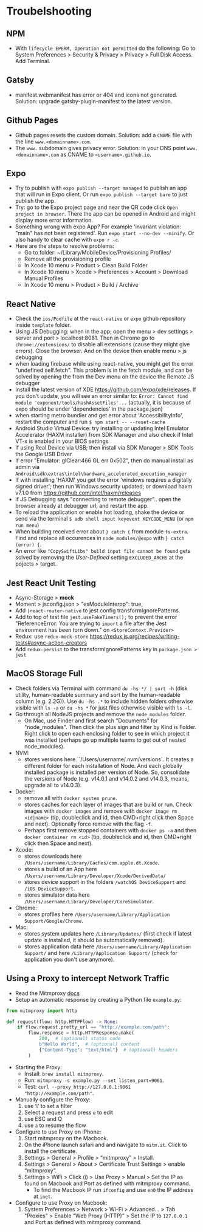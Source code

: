 # Troubelshooting

## NPM
- With `lifecycle EPERM, Operation not permitted` do the following: Go to System Preferences > Security & Privacy > Privacy > Full Disk Access. Add Terminal.

## Gatsby

- manifest.webmanifest has error or 404 and icons not generated. Solution: upgrade gatsby-plugin-manifest to the latest version.

## Github Pages

- Github pages resets the custom domain. Solution: add a `CNAME` file with the line `www.<domainname>.com`.
- The `www.` subdomain gives privacy error. Solution: in your DNS point `www.<domainname>.com` as CNAME to `<username>.github.io`.

## Expo

- Try to publish with `expo publish --target managed` to publish an app that will run in Expo client. Or run `expo publish --target bare` to just publish the app.
- Try: go to the Expo project page and near the QR code click `Open project in browser`. There the app can be opened in Android and might display more error information.
- Something wrong with expo App? For example 'invariant violation: "main" has not been registered'. Run `expo start --no-dev --minify`. Or also handy to clear cache with `expo r -c`.
- Here are the steps to resolve problems:
    - Go to folder: ~/Library/MobileDevice/Provisioning Profiles/
    - Remove all the provisioning profile
    - In Xcode 10 menu > Product > Clean Build Folder
    - In Xcode 10 menu > Xcode > Preferences > Account > Download Manual Profiles
    - In Xcode 10 menu > Product > Build / Archive

## React Native

- Check the `ios/Podfile` at the `react-native` or `expo` github repository inside `template` folder.
- Using JS Debugging: when in the app; open the menu > dev settings > server and port > localhost:8081. Then in Chrome go to `chrome://extensions/` to disable all extensions (cause they might give errors). Close the browser. And on the device then enable menu > js debugging
- when loading firebase while using react-native, you might get the error "undefined self.fetch". This problem is in the fetch module, and can be solved by opening the from the Dev menu on the device the Remote JS debugger
- Install the latest version of XDE https://github.com/expo/xde/releases. If you don’t update, you will see an error similar to: `Error: Cannot find module 'exponent/tools/hashAssetFiles'...` (actually, it is because of expo should be under 'dependencies' in the package.json)
- when starting metro bundler and get error about 'AccessibilityInfo', restart the computer and run `$ npm start -- --reset-cache`
- Android Studio Virtual Device: try installing or updating Intel Emulator Accelerator (HAXM installer) from SDK Manager and also check if Intel VT-x is enabled in your BIOS settings
- If using Real Device via USB; then install via SDK Manager > SDK Tools the Google USB Driver
- If error "Emulator: glClear:466 GL err 0x502", then do manual install as admin via `Android\sdk\extras\intel\hardware_accelerated_execution_manager`
- If with installing 'HAXM' you get the error 'windows requires a digitally signed driver'; then run Windows security updated; or download haxm v7.1.0 from https://github.com/intel/haxm/releases
- if JS Debugging says "connecting to remote debugger".. open the browser already at debugger url; and restart the app.
- To reload the application or enable hot loading, shake the device or send via the terminal `$ adb shell input keyevent KEYCODE_MENU` (or `npm run menu`)
- When building received error about `} catch {` from module `fs-extra`. Find and replace all occurences in `node_modules/@expo` with `} catch (error) {`.
- An error like `"CopySwiftLibs" build input file cannot be found` gets solved by removing the *User-Defined* setting `EXCLUDED_ARCHS` at the pojects > target.

## Jest React Unit Testing

- Async-Storage > __mock__
- Moment > jsconfig.json > "esModuleInterop": true,
- Add `|react-router-native` to jest config transformIgnorePatterns.
- Add to top of test file `jest.useFakeTimers();` to prevent the error "ReferenceError: You are trying to `import` a file after the Jest environment has been torn down." on `<StoreContext.Provider>`
- Redux: use `redux-mock-store` https://redux.js.org/recipes/writing-tests#async-action-creators
- Add `redux-persist` to the transformIgnorePatterns key in `package.json > jest`

## MacOS Storage Full

- Check folders via Terminal with command `du -hs */ | sort -h` (disk utility, human-readable summary and sort by the human-readable column (e.g. 2.2G)). Use `du -hs .*` to include hidden folders otherwise visible with `ls -a` or `du -hs *` for just files otherwise visible with `ls -l`.
- Go through all NodeJS projects and remove the `node_modules` folder.
    - On Mac, use Finder and first search "Documents" for "node_modules". Then click the plus sign and filter by Kind is Folder. Right click to open each enclosing folder to see in which project it was installed (perhaps go up multiple teams to get out of nested node_modules).
- NVM:
    - stores versions here ``/Users/username/.nvm/versions`. It creates a different folder for each installation of Node. And each globally installed package is installed per version of Node. So, consolidate the versions of Node (e.g. v14.0.1 and v14.0.2 and v14.0.3, means, upgrade all to v14.0.3).
- Docker:
    - remove all with `docker system prune`.
    - stores caches for each layer of images that are build or run. Check images with `docker images` and remove with `docker image rm <id|name>`  (tip, doubleclick and id, then CMD+right click then Space and next). Optionally force remove with the flag `-f`.
    - Perhaps first remove stopped containers with `docker ps -a` and then `docker container rm <id>` (tip, doubleclick and id, then CMD+right click then Space and next).
- Xcode:
    - stores downloads here `/Users/username/Library/Caches/com.apple.dt.Xcode`.
    - stores a build of an App here `/Users/username/Library/Developer/Xcode/DerivedData/`
    - stores device support in the folders `/watchOS DeviceSupport` and `/iOS DeviceSupport`.
    - stores simulator data here `/Users/username/Library/Developer/CoreSimulator`.
- Chrome:
    - stores profiles here `/Users/username/Library/Application Support/Google/Chrome`.
- Mac:
    - stores system updates here `/Library/Updates/` (first check if latest update is installed, it should be automatically removed).
    - stores application data here `/Users/username/Library/Application Support/` and here `/Library/Application Support/` (check for application you don't use anymore).

## Using a Proxy to intercept Network Traffic
- Read the Mitmproxy [docs](https://docs.mitmproxy.org/stable/)
- Setup an automatic response by creating a Python file `example.py`:
```python
from mitmproxy import http

def request(flow: http.HTTPFlow) -> None:
    if flow.request.pretty_url == "http://example.com/path":
        flow.response = http.HTTPResponse.make(
            200,  # (optional) status code
            b"Hello World",  # (optional) content
            {"Content-Type": "text/html"}  # (optional) headers
        )
```
- Starting the Proxy:
    - Install: `brew install mitmproxy`.
    - Run: `mitmproxy -s example.py --set listen_port=9061`.
    - Test: `curl --proxy http://127.0.0.1:9061 "http://example.com/path"`.
- Manually configure the Proxy:
    1. use ‘i’ to set a filter
    2. Select a request and press `e` to edit
    3. use ESC and Q
    4. use `a` to resume the flow
- Configure to use Proxy on iPhone:
    1. Start mitmproxy on the Macbook.
    2. On the iPhone launch safari and and navigate to `mitm.it`. Click to install the certificate. 
    3. Settings > General > Profile > “mitmproxy” > Install.
    4. Settings > General > About > Certificate Trust Settings > enable “mitmproxy”.
    5. Settings > WiFi > Click (i) > Use Proxy > Manual > Set the IP as found on Macbook and Port as defined with mitmproxy command.
        - To find the Macbook IP run `ifconfig` and use `en0` the IP address at `inet`.
- Configure to use Proxy on Macbook:
    1. System Preferences > Network > Wi-Fi > Advanced... > Tab "Proxies" > Enable "Web Proxy (HTTP)" > Set the IP to `127.0.0.1` and Port as defined with mitmproxy command.
